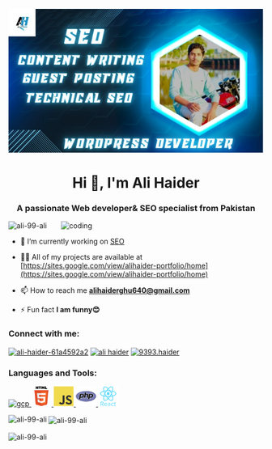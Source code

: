 ![logo]( https://github.com/ali-99-ali/ali-99-ali/blob/main/Cover-Baner.jpg)
<h1 align="center">Hi 👋, I'm Ali Haider</h1>
<h3 align="center">A passionate Web developer& SEO specialist from Pakistan</h3>
<img align="right" alt="coding" width="400" src="https://www.google.com/url?sa=i&url=https%3A%2F%2Fgithub.com%2Frudrabarad%2FGifs&psig=AOvVaw212fDBKQTHL9SgoGu8TkxR&ust=1721128053974000&source=images&cd=vfe&opi=89978449&ved=0CBAQjRxqFwoTCPiAm6n0qIcDFQAAAAAdAAAAABAS">
<p align="left"> <img src="https://komarev.com/ghpvc/?username=ali-99-ali&label=Profile%20views&color=0e75b6&style=flat" alt="ali-99-ali" /> </p>

- 🔭 I’m currently working on [SEO](https://sites.google.com/view/alihaider-portfolio/home)

- 👨‍💻 All of my projects are available at [https://sites.google.com/view/alihaider-portfolio/home](https://sites.google.com/view/alihaider-portfolio/home)

- 📫 How to reach me **alihaiderghu640@gmail.com**

- ⚡ Fun fact **I am funny😊**

<h3 align="left">Connect with me:</h3>
<p align="left">
<a href="https://linkedin.com/in/ali-haider-61a4592a2" target="blank"><img align="center" src="https://raw.githubusercontent.com/rahuldkjain/github-profile-readme-generator/master/src/images/icons/Social/linked-in-alt.svg" alt="ali-haider-61a4592a2" height="30" width="40" /></a>
<a href="https://fb.com/ali haider" target="blank"><img align="center" src="https://raw.githubusercontent.com/rahuldkjain/github-profile-readme-generator/master/src/images/icons/Social/facebook.svg" alt="ali haider" height="30" width="40" /></a>
<a href="https://instagram.com/9393.haider" target="blank"><img align="center" src="https://raw.githubusercontent.com/rahuldkjain/github-profile-readme-generator/master/src/images/icons/Social/instagram.svg" alt="9393.haider" height="30" width="40" /></a>
</p>

<h3 align="left">Languages and Tools:</h3>
<p align="left"> <a href="https://cloud.google.com" target="_blank" rel="noreferrer"> <img src="https://www.vectorlogo.zone/logos/google_cloud/google_cloud-icon.svg" alt="gcp" width="40" height="40"/> </a> <a href="https://www.w3.org/html/" target="_blank" rel="noreferrer"> <img src="https://raw.githubusercontent.com/devicons/devicon/master/icons/html5/html5-original-wordmark.svg" alt="html5" width="40" height="40"/> </a> <a href="https://developer.mozilla.org/en-US/docs/Web/JavaScript" target="_blank" rel="noreferrer"> <img src="https://raw.githubusercontent.com/devicons/devicon/master/icons/javascript/javascript-original.svg" alt="javascript" width="40" height="40"/> </a> <a href="https://www.php.net" target="_blank" rel="noreferrer"> <img src="https://raw.githubusercontent.com/devicons/devicon/master/icons/php/php-original.svg" alt="php" width="40" height="40"/> </a> <a href="https://reactjs.org/" target="_blank" rel="noreferrer"> <img src="https://raw.githubusercontent.com/devicons/devicon/master/icons/react/react-original-wordmark.svg" alt="react" width="40" height="40"/> </a> </p>

<p><img align="left" src="https://github-readme-stats.vercel.app/api/top-langs?username=ali-99-ali&show_icons=true&locale=en&layout=compact" alt="ali-99-ali" /></p>

<p>&nbsp;<img align="center" src="https://github-readme-stats.vercel.app/api?username=ali-99-ali&show_icons=true&locale=en" alt="ali-99-ali" /></p>

<p><img align="center" src="https://github-readme-streak-stats.herokuapp.com/?user=ali-99-ali&" alt="ali-99-ali" /></p>
